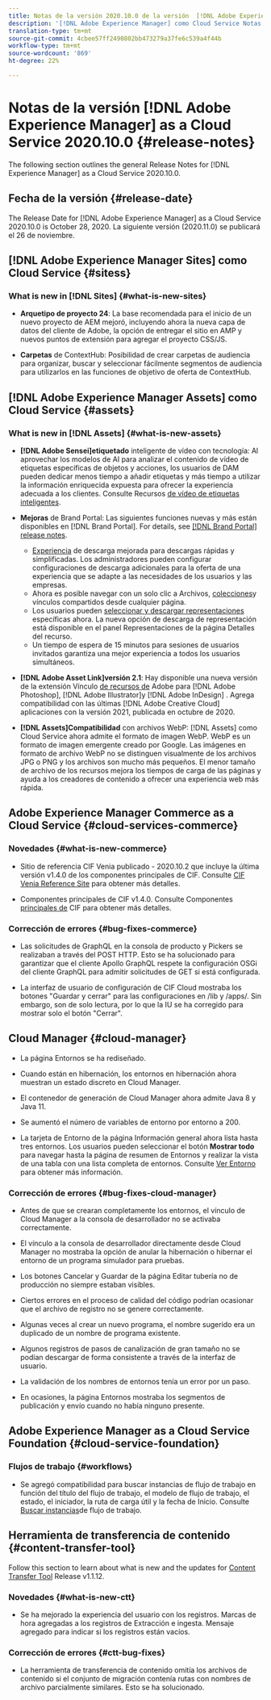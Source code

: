 ```yaml
---
title: Notas de la versión 2020.10.0 de la versión  [!DNL Adobe Experience Manager] as a Cloud Service.
description: '[!DNL Adobe Experience Manager] como Cloud Service Notas de la versión 2020.10.0.'
translation-type: tm+mt
source-git-commit: 4cbee57ff2490802bb473279a37fe6c539a4f44b
workflow-type: tm+mt
source-wordcount: '869'
ht-degree: 22%

---
```



# Notas de la versión [!DNL Adobe Experience Manager] as a Cloud Service 2020.10.0 {#release-notes}

The following section outlines the general Release Notes for [!DNL Experience Manager] as a Cloud Service 2020.10.0.

## Fecha de la versión {#release-date}

The Release Date for [!DNL Adobe Experience Manager] as a Cloud Service 2020.10.0 is October 28, 2020.
La siguiente versión (2020.11.0) se publicará el 26 de noviembre.

## [!DNL Adobe Experience Manager Sites] como Cloud Service {#sitess}

### What is new in [!DNL Sites] {#what-is-new-sites}

<!-- add when release done: * **Core Components 2.12.0**: With Core Components being on auto-update, benefit from the latest improvements contributed by the community. See list of changes since 2.11.1: Release Notes -->

* **Arquetipo de proyecto 24**: La base recomendada para el inicio de un nuevo proyecto de AEM mejoró, incluyendo ahora la nueva capa de datos del cliente de Adobe, la opción de entregar el sitio en AMP y nuevos puntos de extensión para agregar el proyecto CSS/JS.

* **Carpetas** de ContextHub: Posibilidad de crear carpetas de audiencia para organizar, buscar y seleccionar fácilmente segmentos de audiencia para utilizarlos en las funciones de objetivo de oferta de ContextHub.

## [!DNL Adobe Experience Manager Assets] como Cloud Service {#assets}

### What is new in [!DNL Assets] {#what-is-new-assets}

* **[!DNL Adobe Sensei]etiquetado** inteligente de vídeo con tecnología: Al aprovechar los modelos de AI para analizar el contenido de vídeo de etiquetas específicas de objetos y acciones, los usuarios de DAM pueden dedicar menos tiempo a añadir etiquetas y más tiempo a utilizar la información enriquecida expuesta para ofrecer la experiencia adecuada a los clientes. Consulte Recursos [de vídeo de etiquetas inteligentes](/help/assets/smart-tags-video-assets.md).

* **Mejoras** de Brand Portal: Las siguientes funciones nuevas y más están disponibles en [!DNL Brand Portal]. For details, see [[!DNL Brand Portal] release notes](https://docs.adobe.com/content/help/en/experience-manager-brand-portal/using/introduction/brand-portal-release-notes.html).

   * [Experiencia](https://docs.adobe.com/content/help/en/experience-manager-brand-portal/using/download/brand-portal-download-assets.html) de descarga mejorada para descargas rápidas y simplificadas. Los administradores pueden configurar configuraciones de descarga adicionales para la oferta de una experiencia que se adapte a las necesidades de los usuarios y las empresas.
   * Ahora es posible navegar con un solo clic a Archivos, [colecciones](https://docs.adobe.com/content/help/en/experience-manager-brand-portal/using/share/brand-portal-share-collection.html)y vínculos compartidos desde cualquier página.
   * Los usuarios pueden [seleccionar y descargar representaciones](https://docs.adobe.com/content/help/en/experience-manager-brand-portal/using/download/brand-portal-download-assets.html#download-assets-from-asset-details-page) específicas ahora. La nueva opción de descarga de representación está disponible en el panel Representaciones de la página Detalles del recurso.
   * Un tiempo de espera de 15 minutos para sesiones de usuarios invitados garantiza una mejor experiencia a todos los usuarios simultáneos.

* **[!DNL Adobe Asset Link]versión 2.1**: Hay disponible una nueva versión de la extensión Vínculo [de recursos de](https://helpx.adobe.com/enterprise/admin-guide.html/enterprise/using/manage-assets-using-adobe-asset-link.ug.html) Adobe para [!DNL Adobe Photoshop], [!DNL Adobe Illustrator]y [!DNL Adobe InDesign] . Agrega compatibilidad con las últimas [!DNL Adobe Creative Cloud] aplicaciones con la versión 2021, publicada en octubre de 2020.

* **[!DNL Assets]Compatibilidad** con archivos WebP: [!DNL Assets] como Cloud Service ahora admite el formato de imagen WebP. WebP es un formato de imagen emergente creado por Google. Las imágenes en formato de archivo WebP no se distinguen visualmente de los archivos JPG o PNG y los archivos son mucho más pequeños. El menor tamaño de archivo de los recursos mejora los tiempos de carga de las páginas y ayuda a los creadores de contenido a ofrecer una experiencia web más rápida.

<!--
### Bugs Fixed {#bugs-fixed-assets}

Content to come
-->

## Adobe Experience Manager Commerce as a Cloud Service {#cloud-services-commerce}

### Novedades {#what-is-new-commerce}

* Sitio de referencia CIF Venia publicado - 2020.10.2 que incluye la última versión v1.4.0 de los componentes principales de CIF. Consulte [CIF Venia Reference Site](https://github.com/adobe/aem-cif-guides-venia/releases/tag/venia-2020.10.2) para obtener más detalles.

* Componentes principales de CIF v1.4.0. Consulte Componentes [principales de](https://github.com/adobe/aem-core-cif-components/releases/tag/core-cif-components-reactor-1.4.0) CIF para obtener más detalles.

### Corrección de errores {#bug-fixes-commerce}

* Las solicitudes de GraphQL en la consola de producto y Pickers se realizaban a través del POST HTTP. Esto se ha solucionado para garantizar que el cliente Apollo GraphQL respete la configuración OSGi del cliente GraphQL para admitir solicitudes de GET si está configurada.

* La interfaz de usuario de configuración de CIF Cloud mostraba los botones &quot;Guardar y cerrar&quot; para las configuraciones en /lib y /apps/. Sin embargo, son de solo lectura, por lo que la IU se ha corregido para mostrar solo el botón &quot;Cerrar&quot;.

## Cloud Manager {#cloud-manager}

* La página Entornos se ha rediseñado.

* Cuando están en hibernación, los entornos en hibernación ahora muestran un estado discreto en Cloud Manager.

* El contenedor de generación de Cloud Manager ahora admite Java 8 y Java 11.

* Se aumentó el número de variables de entorno por entorno a 200.

* La tarjeta de Entorno de la página Información general ahora lista hasta tres entornos. Los usuarios pueden seleccionar el botón **Mostrar todo** para navegar hasta la página de resumen de Entornos y realizar la vista de una tabla con una lista completa de entornos.
Consulte [Ver Entorno](/help/implementing/cloud-manager/manage-environments.md#viewing-environment) para obtener más información.

### Corrección de errores {#bug-fixes-cloud-manager}

* Antes de que se crearan completamente los entornos, el vínculo de Cloud Manager a la consola de desarrollador no se activaba correctamente.

* El vínculo a la consola de desarrollador directamente desde Cloud Manager no mostraba la opción de anular la hibernación o hibernar el entorno de un programa simulador para pruebas.

* Los botones Cancelar y Guardar de la página Editar tubería no de producción no siempre estaban visibles.

* Ciertos errores en el proceso de calidad del código podrían ocasionar que el archivo de registro no se genere correctamente.

* Algunas veces al crear un nuevo programa, el nombre sugerido era un duplicado de un nombre de programa existente.

* Algunos registros de pasos de canalización de gran tamaño no se podían descargar de forma consistente a través de la interfaz de usuario.

* La validación de los nombres de entornos tenía un error por un paso.

* En ocasiones, la página Entornos mostraba los segmentos de publicación y envío cuando no había ninguno presente.


## Adobe Experience Manager as a Cloud Service Foundation {#cloud-service-foundation}

### Flujos de trabajo {#workflows}

* Se agregó compatibilidad para buscar instancias de flujo de trabajo en función del título del flujo de trabajo, el modelo de flujo de trabajo, el estado, el iniciador, la ruta de carga útil y la fecha de Inicio. Consulte [Buscar instancias](https://docs.adobe.com/content/help/en/experience-manager-cloud-service/sites/administering/workflows-administering.html)de flujo de trabajo.

## Herramienta de transferencia de contenido {#content-transfer-tool}

Follow this section to learn about what is new and the updates for [Content Transfer Tool](https://docs.adobe.com/content/help/en/experience-manager-cloud-service/moving/cloud-migration/content-transfer-tool/overview-content-transfer-tool.html) Release v1.1.12.

### Novedades {#what-is-new-ctt}

* Se ha mejorado la experiencia del usuario con los registros. Marcas de hora agregadas a los registros de Extracción e ingesta. Mensaje agregado para indicar si los registros están vacíos.

### Corrección de errores {#ctt-bug-fixes}

* La herramienta de transferencia de contenido omitía los archivos de contenido si el conjunto de migración contenía rutas con nombres de archivo parcialmente similares. Esto se ha solucionado.
